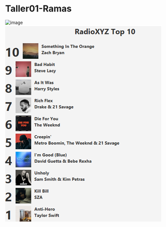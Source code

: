 # Taller01-Ramas
![image](https://github.com/brauliorivas/Taller01-Ramas/assets/61257604/13dfc628-df1f-4ff0-9ee9-46856ec7e962)
![Alt text](image-1.png)
